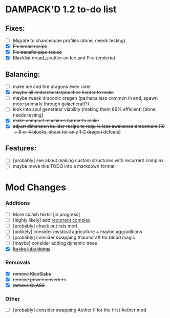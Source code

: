 # DAMPACK'D 1.2 to-do list

## Fixes:
- [ ] Migrate to chancecube profiles (done, needs testing)
- [x] ~~Fix bread recipe~~
- [x] ~~Fix transfer pipe recipe~~
- [x] ~~Blacklist dread_scuttler on Ice and Fire (enderio)~~

## Balancing:
- [ ] make ice and fire dragons even rarer
- [x] ~~maybe all enderchests/pouches harder to make~~
- [ ] maybe tweak draconic oregen (perhaps less common in end, spawn more primarly through galacticraft?)
- [ ] look into soul generator viability (making them 66% efficient) [done, needs testing]
- [x] ~~make compact machines harder to make~~
- [x] ~~adjust dimension builder recipe to require less awakened draconium (10 -> 8 or 4 blocks, shoot for only 1-2 dragon defeats)~~

## Features:
+ [ ] [probably] see about making custom structures with recurrent complex.
+ [ ] maybe move this TODO into a markdown format

# Mod Changes

### Additions
+ [ ] More splash texts! [in progress]
+ [ ] [highly likely] add [recurrent complex](https://www.curseforge.com/minecraft/mc-mods/recurrent-complex)
+ [ ] [probably] check out rats mod
+ [ ] [unlikely] consider mystical agriculture + maybe aggraditions
+ [ ] [probably] consider swapping thaumcraft for blood magic
+ [ ] [maybe] consider adding dynamic trees
+ [x] ~~[Its the little things](https://www.curseforge.com/minecraft/mc-mods/its-the-little-things/files)~~

### Removals
- [x] ~~remove KleeSlabs~~
- [x] ~~remove powerconverters~~
- [x] ~~remove GLASS~~

### Other
+ [ ] [probably] consider swapping Aether II for the first Aether mod
